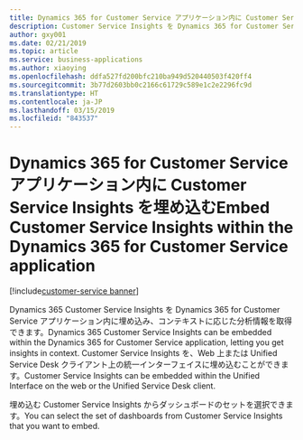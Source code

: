 ```yaml
---
title: Dynamics 365 for Customer Service アプリケーション内に Customer Service Insights を埋め込む
description: Customer Service Insights を Dynamics 365 for Customer Service アプリケーション内に埋め込み、ユーザーにコンテキストに応じた分析情報を提供できます。
author: gxy001
ms.date: 02/21/2019
ms.topic: article
ms.service: business-applications
ms.author: xiaoying
ms.openlocfilehash: ddfa527fd200bfc210ba949d520440503f420ff4
ms.sourcegitcommit: 3b77d2603bb0c2166c61729c589e1c2e2296fc9d
ms.translationtype: HT
ms.contentlocale: ja-JP
ms.lasthandoff: 03/15/2019
ms.locfileid: "843537"
---
```

# <a name="embed-customer-service-insights-within-the-dynamics-365-for-customer-service-application"></a><span data-ttu-id="405dd-103">Dynamics 365 for Customer Service アプリケーション内に Customer Service Insights を埋め込む</span><span class="sxs-lookup"><span data-stu-id="405dd-103">Embed Customer Service Insights within the Dynamics 365 for Customer Service application</span></span>
[!include[customer-service banner](../../../includes/dynamics365-ai-customer-service.md)]


<span data-ttu-id="405dd-104">Dynamics 365 Customer Service Insights を Dynamics 365 for Customer Service アプリケーション内に埋め込み、コンテキストに応じた分析情報を取得できます。</span><span class="sxs-lookup"><span data-stu-id="405dd-104">Dynamics 365 Customer Service Insights can be embedded within the Dynamics 365 for Customer Service application, letting you get insights in context.</span></span> <span data-ttu-id="405dd-105">Customer Service Insights を、Web 上または Unified Service Desk クライアント上の統一インターフェイスに埋め込むことができます。</span><span class="sxs-lookup"><span data-stu-id="405dd-105">Customer Service Insights can be embedded within the Unified Interface on the web or the Unified Service Desk client.</span></span>

<span data-ttu-id="405dd-106">埋め込む Customer Service Insights からダッシュボードのセットを選択できます。</span><span class="sxs-lookup"><span data-stu-id="405dd-106">You can select the set of dashboards from Customer Service Insights that you want to embed.</span></span>
